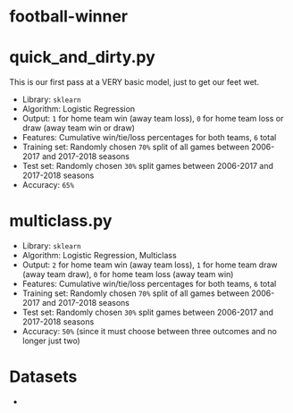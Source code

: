 # football-winner

# quick_and_dirty.py
This is our first pass at a VERY basic model, just to get our feet wet.

* Library: `sklearn`
* Algorithm: Logistic Regression
* Output: `1` for home team win (away team loss), `0` for home team loss or draw (away team win or draw)
* Features: Cumulative win/tie/loss percentages for both teams, `6` total
* Training set: Randomly chosen `70%` split of all games between 2006-2017 and 2017-2018 seasons
* Test set: Randomly chosen `30%` split games between 2006-2017 and 2017-2018 seasons
* Accuracy: `65%`


# multiclass.py

* Library: `sklearn`
* Algorithm: Logistic Regression, Multiclass
* Output: `2` for home team win (away team loss), `1` for home team draw (away team draw), `0` for home team loss (away team win)
* Features: Cumulative win/tie/loss percentages for both teams, `6` total
* Training set: Randomly chosen `70%` split of all games between 2006-2017 and 2017-2018 seasons
* Test set: Randomly chosen `30%` split games between 2006-2017 and 2017-2018 seasons
* Accuracy: `50%` (since it must choose between three outcomes and no longer just two)

# Datasets

* 



